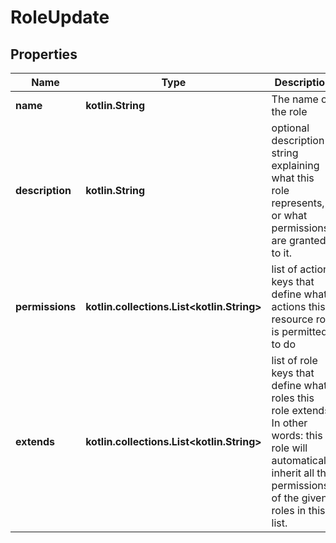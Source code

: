 
# RoleUpdate

## Properties
Name | Type | Description | Notes
------------ | ------------- | ------------- | -------------
**name** | **kotlin.String** | The name of the role |  [optional]
**description** | **kotlin.String** | optional description string explaining what this role represents, or what permissions are granted to it. |  [optional]
**permissions** | **kotlin.collections.List&lt;kotlin.String&gt;** | list of action keys that define what actions this resource role is permitted to do |  [optional]
**extends** | **kotlin.collections.List&lt;kotlin.String&gt;** | list of role keys that define what roles this role extends. In other words: this role will automatically inherit all the permissions of the given roles in this list. |  [optional]



